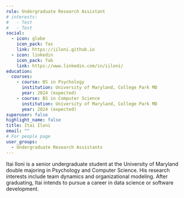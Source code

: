 ```yaml
---
role: Undergraduate Research Assistant
# interests:
#   - Test
#   - Test
social:
  - icon: globe
    icon_pack: fas
    link: https://iiloni.github.io
  - icon: linkedin
    icon_pack: fab
    link: https://www.linkedin.com/in/iiloni/
education:
  courses:
    - course: BS in Psychology
      institution: University of Maryland, College Park MD
      year: 2024 (expected)
    - course: BS in Computer Science
      institution: University of Maryland, College Park MD
      year: 2024 (expected)
superuser: false
highlight_name: false
title: Itai Iloni
email: ""
# For people page
user_groups: 
  - Undergraduate Research Assistants
---
```

Itai Iloni is a senior undergraduate student at the University of Maryland double majoring in Psychology and Computer Science. His research interests include team dynamics and organizational modeling. After graduating, Itai intends to pursue a career in data science or software development.